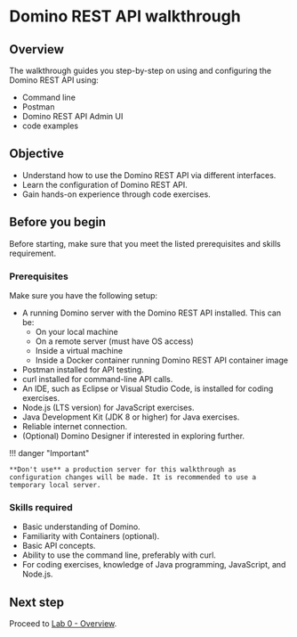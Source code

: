# Domino REST API walkthrough

## Overview

The walkthrough guides you step-by-step on using and configuring the Domino REST API using:

- Command line
- Postman
- Domino REST API Admin UI
- code examples

## Objective

- Understand how to use the Domino REST API via different interfaces.
- Learn the configuration of Domino REST API.
- Gain hands-on experience through code exercises.

## Before you begin

Before starting, make sure that you meet the listed prerequisites and skills requirement.

### Prerequisites

Make sure you have the following setup:

- A running Domino server with the Domino REST API installed. This can be:
    - On your local machine
    - On a remote server (must have OS access)
    - Inside a virtual machine
    - Inside a Docker container running Domino REST API container image
- Postman installed for API testing.
- curl installed for command-line API calls.
- An IDE, such as Eclipse or Visual Studio Code, is installed for coding exercises.
- Node.js (LTS version) for JavaScript exercises.
- Java Development Kit (JDK 8 or higher) for Java exercises.
- Reliable internet connection.
- (Optional) Domino Designer if interested in exploring further.

!!! danger "Important"

    **Don't use** a production server for this walkthrough as configuration changes will be made. It is recommended to use a temporary local server.

### Skills required

- Basic understanding of Domino.
- Familiarity with Containers (optional).
- Basic API concepts.
- Ability to use the command line, preferably with curl.
- For coding exercises, knowledge of Java programming, JavaScript, and Node.js.

## Next step

Proceed to [Lab 0 - Overview](lab-00.md).

<!--
This workshop is designed for a duration of 3.5 h (210 min) and covers the use and configuration of the Domino REST API using:

- Command line
- POSTMAN (or your favorite REST client)
- Domino REST Admin UI
- Code examples

## Agenda

See the menu on the left for the sequence.

## Prerequisites

- A running Domino server with the Domino REST API installed on one of the following:
    - on your local machine
    - a remote server (note: you need OS access there)
    - in a virtual machine
    - in a (Docker) container using the the Domino REST API Container image

- [Postman](https://www.postman.com) installed

- [CURL](https://curl.se) installed
- An IDE, like Eclipse or Visual Studio Code, installed

- [NodeJS](https://nodejs.org/en/) (LTS Version) if you want to complete the JavaScript exercises

- [JDK](https://jdk.java.net) (>= 8) if you want to complete the Java exercises
- Internet connection
- Optional (but you want out of curiosity): Domino Designer installed

!!!danger "Don't use a production server"
    We will mess with settings, so you don't want to work on a production system. A temporary local server will do.

### Skills

- Understanding of Domino
- Understanding of Containers (optional)
- Understanding what an API is
- Ability to use the command line (preferably with `curl`)
- For the code exercises:
    - experience in Java programming
    - experience with JavaScript and NodeJS

## Conduct

- ask questions
- try things out
- talk to your fellow participants (a.k.a. pair-programming)-->

